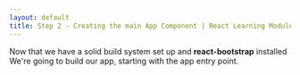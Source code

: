 ```yaml
---
layout: default
title: Step 2 - Creating the main App Component | React Learning Module
---
```


Now that we have a solid build system set up and **react-bootstrap** installed
We're going to build our app, starting with the app entry point.
